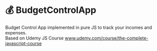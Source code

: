 # 💰 BudgetControlApp
Budget Control App implemented in pure JS to track your incomes and expenses. <br>
Based on Udemy JS Course www.udemy.com/course/the-complete-javascript-course
